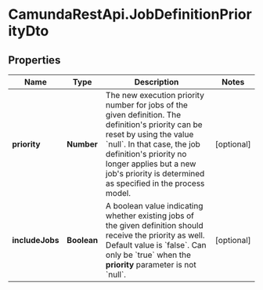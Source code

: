 # CamundaRestApi.JobDefinitionPriorityDto

## Properties
Name | Type | Description | Notes
------------ | ------------- | ------------- | -------------
**priority** | **Number** | The new execution priority number for jobs of the given definition. The definition&#x27;s priority can be reset by using the value &#x60;null&#x60;. In that case, the job definition&#x27;s priority no longer applies but a new job&#x27;s priority is determined as specified in the process model. | [optional] 
**includeJobs** | **Boolean** | A boolean value indicating whether existing jobs of the given definition should receive the priority as well. Default value is &#x60;false&#x60;. Can only be &#x60;true&#x60; when the __priority__ parameter is not &#x60;null&#x60;. | [optional] 
